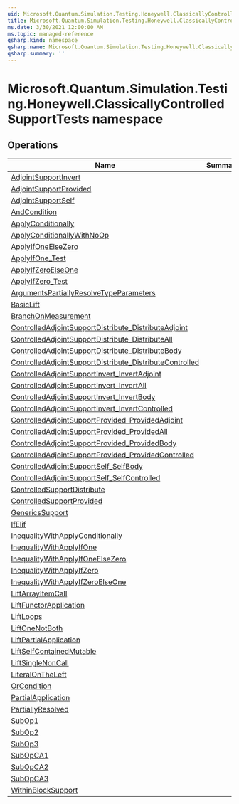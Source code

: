 ```yaml
---
uid: Microsoft.Quantum.Simulation.Testing.Honeywell.ClassicallyControlledSupportTests
title: Microsoft.Quantum.Simulation.Testing.Honeywell.ClassicallyControlledSupportTests namespace
ms.date: 3/30/2021 12:00:00 AM
ms.topic: managed-reference
qsharp.kind: namespace
qsharp.name: Microsoft.Quantum.Simulation.Testing.Honeywell.ClassicallyControlledSupportTests
qsharp.summary: ''
---
```


# Microsoft.Quantum.Simulation.Testing.Honeywell.ClassicallyControlledSupportTests namespace




<!-- summaries -->

## Operations

| Name | Summary |
|------|---------|
|[AdjointSupportInvert](xref:Microsoft.Quantum.Simulation.Testing.Honeywell.ClassicallyControlledSupportTests.AdjointSupportInvert) | |
|[AdjointSupportProvided](xref:Microsoft.Quantum.Simulation.Testing.Honeywell.ClassicallyControlledSupportTests.AdjointSupportProvided) | |
|[AdjointSupportSelf](xref:Microsoft.Quantum.Simulation.Testing.Honeywell.ClassicallyControlledSupportTests.AdjointSupportSelf) | |
|[AndCondition](xref:Microsoft.Quantum.Simulation.Testing.Honeywell.ClassicallyControlledSupportTests.AndCondition) | |
|[ApplyConditionally](xref:Microsoft.Quantum.Simulation.Testing.Honeywell.ClassicallyControlledSupportTests.ApplyConditionally) | |
|[ApplyConditionallyWithNoOp](xref:Microsoft.Quantum.Simulation.Testing.Honeywell.ClassicallyControlledSupportTests.ApplyConditionallyWithNoOp) | |
|[ApplyIfOneElseZero](xref:Microsoft.Quantum.Simulation.Testing.Honeywell.ClassicallyControlledSupportTests.ApplyIfOneElseZero) | |
|[ApplyIfOne_Test](xref:Microsoft.Quantum.Simulation.Testing.Honeywell.ClassicallyControlledSupportTests.ApplyIfOne_Test) | |
|[ApplyIfZeroElseOne](xref:Microsoft.Quantum.Simulation.Testing.Honeywell.ClassicallyControlledSupportTests.ApplyIfZeroElseOne) | |
|[ApplyIfZero_Test](xref:Microsoft.Quantum.Simulation.Testing.Honeywell.ClassicallyControlledSupportTests.ApplyIfZero_Test) | |
|[ArgumentsPartiallyResolveTypeParameters](xref:Microsoft.Quantum.Simulation.Testing.Honeywell.ClassicallyControlledSupportTests.ArgumentsPartiallyResolveTypeParameters) | |
|[BasicLift](xref:Microsoft.Quantum.Simulation.Testing.Honeywell.ClassicallyControlledSupportTests.BasicLift) | |
|[BranchOnMeasurement](xref:Microsoft.Quantum.Simulation.Testing.Honeywell.ClassicallyControlledSupportTests.BranchOnMeasurement) | |
|[ControlledAdjointSupportDistribute_DistributeAdjoint](xref:Microsoft.Quantum.Simulation.Testing.Honeywell.ClassicallyControlledSupportTests.ControlledAdjointSupportDistribute_DistributeAdjoint) | |
|[ControlledAdjointSupportDistribute_DistributeAll](xref:Microsoft.Quantum.Simulation.Testing.Honeywell.ClassicallyControlledSupportTests.ControlledAdjointSupportDistribute_DistributeAll) | |
|[ControlledAdjointSupportDistribute_DistributeBody](xref:Microsoft.Quantum.Simulation.Testing.Honeywell.ClassicallyControlledSupportTests.ControlledAdjointSupportDistribute_DistributeBody) | |
|[ControlledAdjointSupportDistribute_DistributeControlled](xref:Microsoft.Quantum.Simulation.Testing.Honeywell.ClassicallyControlledSupportTests.ControlledAdjointSupportDistribute_DistributeControlled) | |
|[ControlledAdjointSupportInvert_InvertAdjoint](xref:Microsoft.Quantum.Simulation.Testing.Honeywell.ClassicallyControlledSupportTests.ControlledAdjointSupportInvert_InvertAdjoint) | |
|[ControlledAdjointSupportInvert_InvertAll](xref:Microsoft.Quantum.Simulation.Testing.Honeywell.ClassicallyControlledSupportTests.ControlledAdjointSupportInvert_InvertAll) | |
|[ControlledAdjointSupportInvert_InvertBody](xref:Microsoft.Quantum.Simulation.Testing.Honeywell.ClassicallyControlledSupportTests.ControlledAdjointSupportInvert_InvertBody) | |
|[ControlledAdjointSupportInvert_InvertControlled](xref:Microsoft.Quantum.Simulation.Testing.Honeywell.ClassicallyControlledSupportTests.ControlledAdjointSupportInvert_InvertControlled) | |
|[ControlledAdjointSupportProvided_ProvidedAdjoint](xref:Microsoft.Quantum.Simulation.Testing.Honeywell.ClassicallyControlledSupportTests.ControlledAdjointSupportProvided_ProvidedAdjoint) | |
|[ControlledAdjointSupportProvided_ProvidedAll](xref:Microsoft.Quantum.Simulation.Testing.Honeywell.ClassicallyControlledSupportTests.ControlledAdjointSupportProvided_ProvidedAll) | |
|[ControlledAdjointSupportProvided_ProvidedBody](xref:Microsoft.Quantum.Simulation.Testing.Honeywell.ClassicallyControlledSupportTests.ControlledAdjointSupportProvided_ProvidedBody) | |
|[ControlledAdjointSupportProvided_ProvidedControlled](xref:Microsoft.Quantum.Simulation.Testing.Honeywell.ClassicallyControlledSupportTests.ControlledAdjointSupportProvided_ProvidedControlled) | |
|[ControlledAdjointSupportSelf_SelfBody](xref:Microsoft.Quantum.Simulation.Testing.Honeywell.ClassicallyControlledSupportTests.ControlledAdjointSupportSelf_SelfBody) | |
|[ControlledAdjointSupportSelf_SelfControlled](xref:Microsoft.Quantum.Simulation.Testing.Honeywell.ClassicallyControlledSupportTests.ControlledAdjointSupportSelf_SelfControlled) | |
|[ControlledSupportDistribute](xref:Microsoft.Quantum.Simulation.Testing.Honeywell.ClassicallyControlledSupportTests.ControlledSupportDistribute) | |
|[ControlledSupportProvided](xref:Microsoft.Quantum.Simulation.Testing.Honeywell.ClassicallyControlledSupportTests.ControlledSupportProvided) | |
|[GenericsSupport](xref:Microsoft.Quantum.Simulation.Testing.Honeywell.ClassicallyControlledSupportTests.GenericsSupport) | |
|[IfElif](xref:Microsoft.Quantum.Simulation.Testing.Honeywell.ClassicallyControlledSupportTests.IfElif) | |
|[InequalityWithApplyConditionally](xref:Microsoft.Quantum.Simulation.Testing.Honeywell.ClassicallyControlledSupportTests.InequalityWithApplyConditionally) | |
|[InequalityWithApplyIfOne](xref:Microsoft.Quantum.Simulation.Testing.Honeywell.ClassicallyControlledSupportTests.InequalityWithApplyIfOne) | |
|[InequalityWithApplyIfOneElseZero](xref:Microsoft.Quantum.Simulation.Testing.Honeywell.ClassicallyControlledSupportTests.InequalityWithApplyIfOneElseZero) | |
|[InequalityWithApplyIfZero](xref:Microsoft.Quantum.Simulation.Testing.Honeywell.ClassicallyControlledSupportTests.InequalityWithApplyIfZero) | |
|[InequalityWithApplyIfZeroElseOne](xref:Microsoft.Quantum.Simulation.Testing.Honeywell.ClassicallyControlledSupportTests.InequalityWithApplyIfZeroElseOne) | |
|[LiftArrayItemCall](xref:Microsoft.Quantum.Simulation.Testing.Honeywell.ClassicallyControlledSupportTests.LiftArrayItemCall) | |
|[LiftFunctorApplication](xref:Microsoft.Quantum.Simulation.Testing.Honeywell.ClassicallyControlledSupportTests.LiftFunctorApplication) | |
|[LiftLoops](xref:Microsoft.Quantum.Simulation.Testing.Honeywell.ClassicallyControlledSupportTests.LiftLoops) | |
|[LiftOneNotBoth](xref:Microsoft.Quantum.Simulation.Testing.Honeywell.ClassicallyControlledSupportTests.LiftOneNotBoth) | |
|[LiftPartialApplication](xref:Microsoft.Quantum.Simulation.Testing.Honeywell.ClassicallyControlledSupportTests.LiftPartialApplication) | |
|[LiftSelfContainedMutable](xref:Microsoft.Quantum.Simulation.Testing.Honeywell.ClassicallyControlledSupportTests.LiftSelfContainedMutable) | |
|[LiftSingleNonCall](xref:Microsoft.Quantum.Simulation.Testing.Honeywell.ClassicallyControlledSupportTests.LiftSingleNonCall) | |
|[LiteralOnTheLeft](xref:Microsoft.Quantum.Simulation.Testing.Honeywell.ClassicallyControlledSupportTests.LiteralOnTheLeft) | |
|[OrCondition](xref:Microsoft.Quantum.Simulation.Testing.Honeywell.ClassicallyControlledSupportTests.OrCondition) | |
|[PartialApplication](xref:Microsoft.Quantum.Simulation.Testing.Honeywell.ClassicallyControlledSupportTests.PartialApplication) | |
|[PartiallyResolved](xref:Microsoft.Quantum.Simulation.Testing.Honeywell.ClassicallyControlledSupportTests.PartiallyResolved) | |
|[SubOp1](xref:Microsoft.Quantum.Simulation.Testing.Honeywell.ClassicallyControlledSupportTests.SubOp1) | |
|[SubOp2](xref:Microsoft.Quantum.Simulation.Testing.Honeywell.ClassicallyControlledSupportTests.SubOp2) | |
|[SubOp3](xref:Microsoft.Quantum.Simulation.Testing.Honeywell.ClassicallyControlledSupportTests.SubOp3) | |
|[SubOpCA1](xref:Microsoft.Quantum.Simulation.Testing.Honeywell.ClassicallyControlledSupportTests.SubOpCA1) | |
|[SubOpCA2](xref:Microsoft.Quantum.Simulation.Testing.Honeywell.ClassicallyControlledSupportTests.SubOpCA2) | |
|[SubOpCA3](xref:Microsoft.Quantum.Simulation.Testing.Honeywell.ClassicallyControlledSupportTests.SubOpCA3) | |
|[WithinBlockSupport](xref:Microsoft.Quantum.Simulation.Testing.Honeywell.ClassicallyControlledSupportTests.WithinBlockSupport) | |


<!-- /summaries -->
